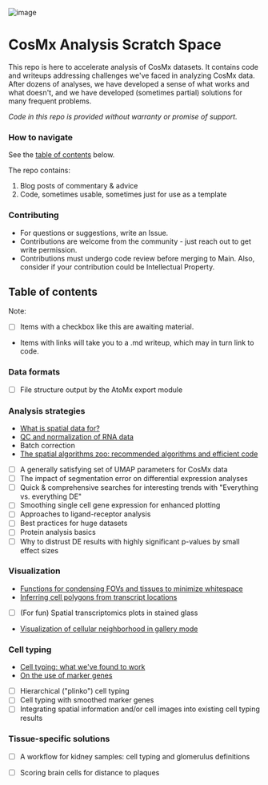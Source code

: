 
![image](https://github.com/Nanostring-Biostats/CosMx-Analysis-Scratch-Space/assets/4357938/24ab79ab-e9c5-486e-9595-68f48797d757)

# CosMx Analysis Scratch Space

This repo is here to accelerate analysis of CosMx datasets. It contains code and
 writeups addressing challenges we've faced in analyzing CosMx data. 
After dozens of analyses, we have developed a sense of what works and what doesn't, 
 and we have developed (sometimes partial) solutions for many frequent problems.

*Code in this repo is provided without warranty or promise of support.*

### How to navigate

See the [table of contents](#table-of-contents) below.

The repo contains:
1. Blog posts of commentary & advice 
2. Code, sometimes usable, sometimes just for use as a template

### Contributing

- For questions or suggestions, write an Issue.
- Contributions are welcome from the community - just reach out to get write permission.
- Contributions must undergo code review before merging to Main. Also, consider if your contribution could be Intellectual Property. 


## Table of contents

Note:
- [ ] Items with a checkbox like this are awaiting material. 
- Items with links will take you to a .md writeup, which may in turn link to code.

### Data formats 
- [ ] File structure output by the AtoMx export module

### Analysis strategies
- [What is spatial data for?](blog/what%20is%20high%20plex%20spatial%20data%20for.md)
- [QC and normalization of RNA data](blog/QC%20and%20normalization.md)
- Batch correction
- [The spatial algorithms zoo: recommended algorithms and efficient code](blog/spatial%20algorithms%20zoo.md)
- [ ] A generally satisfying set of UMAP parameters for CosMx data
- [ ] The impact of segmentation error on differential expression analyses
- [ ] Quick & comprehensive searches for interesting trends with "Everything vs. everything DE"
- [ ] Smoothing single cell gene expression for enhanced plotting
- [ ] Approaches to ligand-receptor analysis
- [ ] Best practices for huge datasets
- [ ] Protein analysis basics
- [ ] Why to distrust DE results with highly significant p-values by small effect sizes

### Visualization
- [Functions for condensing FOVs and tissues to minimize whitespace](blog/condensing%20FOVs%20and%20tissues%20in%20XY%20space.md)
- [Inferring cell polygons from transcript locations](blog/deriving%20cell%20polygons%20from%20transcript%20locations.md)
- [ ] (For fun) Spatial transcriptomics plots in stained glass 
- [Visualization of cellular neighborhood in gallery mode](blog/visualize%20cellular%20neighborhood%20in%20gallery%20mode.md)

### Cell typing
- [Cell typing: what we've found to work](blog/cell%20typing%20basics.md)
- [On the use of marker genes](blog/on%20cell%20typing%20with%20marker%20genes.md)
- [ ] Hierarchical ("plinko") cell typing
- [ ] Cell typing with smoothed marker genes
- [ ] Integrating spatial information and/or cell images into existing cell typing results

### Tissue-specific solutions
- [ ] A workflow for kidney samples: cell typing and glomerulus definitions
- [ ] Scoring brain cells for distance to plaques



 
